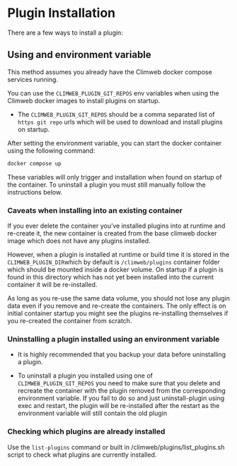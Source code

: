 # Plugin Installation

There are a few ways to install a plugin:

## Using and environment variable

This method assumes you already have the Climweb docker compose services running.

You can use the `CLIMWEB_PLUGIN_GIT_REPOS` env variables when using the Climweb docker images to install
plugins on startup.

- The `CLIMWEB_PLUGIN_GIT_REPOS` should be a comma separated list of `https git repo` urls which will be used to
  download and install plugins on startup.

After setting the environment variable, you can start the docker container using the following command:

```sh
docker compose up 
```

These variables will only trigger and installation when found on startup of the container. To uninstall a plugin you
must still manually follow the instructions below.

### Caveats when installing into an existing container

If you ever delete the container you’ve installed plugins into at runtime and re-create it, the new container is created
from the base climweb docker image which does not have any plugins installed.

However, when a plugin is installed at runtime or build time it is stored in the `CLIMWEB_PLUGIN_DIR`which by default is
`/climweb/plugins` container folder which should be mounted inside a docker volume. On startup if a plugin is found in
this directory which has not yet been installed into the current container it will be re-installed.

As long as you re-use the same data volume, you should not lose any plugin data even if you remove and re-create the
containers. The only effect is on initial container startup you might see the plugins re-installing themselves if you
re-created the container from scratch.

### Uninstalling a plugin installed using an environment variable

- It is highly recommended that you backup your data before uninstalling a plugin.

- To uninstall a plugin you installed using one of `CLIMWEB_PLUGIN_GIT_REPOS`  you need to make sure
  that you delete and recreate the container with the plugin removed from the corresponding environment variable. If you
  fail to do so and just uninstall-plugin using exec and restart, the plugin will be re-installed after the restart as
  the environment variable will still contain the old plugin

### Checking which plugins are already installed

Use the `list-plugins` command or built in /climweb/plugins/list_plugins.sh script to check what plugins are currently
installed.
